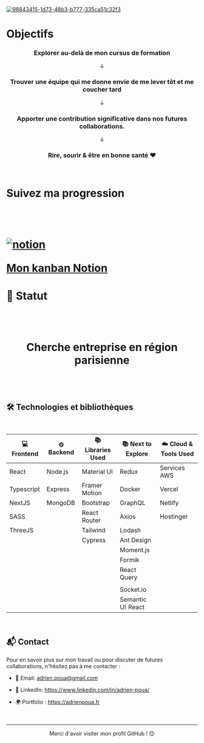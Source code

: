 [![98843415-1d73-48b3-b777-335ca51c32f3](https://github.com/AdrienPoua/AdrienPoua/assets/73964028/ccd21f0b-c35a-4037-a0ae-04ff4b12ee57)](https://adrienpoua.fr)

# Objectifs

<h3 align="center"> Explorer au-delà de mon cursus de formation </h3>
<p align="center"> ↓ </p>
<h3 align="center"> Trouver une équipe qui me donne envie de me lever tôt et me coucher tard </h3>
<p align="center"> ↓ </p>
<h3 align="center"> Apporter une contribution significative dans nos futures collaborations. </h3>
<p align="center"> ↓ </p>
<h3 align="center"> Rire, sourir & être en bonne santé ❤ </h3>
  &nbsp;
  &nbsp;

 <h1 > Suivez ma progression <h1/> <br/>
   
[![notion](https://github.com/AdrienPoua/AdrienPoua/assets/73964028/7fdc7ca7-f6a0-4939-a738-74f38bf49576)](https://ablaze-glue-564.notion.site/Veille-informationnelle-5fcf4e51a74f47bc98c1b7f310b55e47)
   
   [Mon kanban Notion](https://ablaze-glue-564.notion.site/Veille-informationnelle-5fcf4e51a74f47bc98c1b7f310b55e47)

# 👋 Statut

<h1 align="center" >
  &nbsp;
  
Cherche entreprise en région parisienne
  
  &nbsp;
</h1>



## 🛠 Technologies et bibliothèques
  &nbsp; 
    &nbsp;
<div align="center">

| 💻 Frontend       | ⚙️ Backend     | 📚 Libraries Used | 📚 Next to Explore | ☁️ Cloud & Tools Used |
|-------------------|-----------------|-------------------|---------------------|------------------------|
| React             | Node.js         | Material UI       | Redux               | Services AWS           |
| Typescript        | Express         | Framer Motion     | Docker              | Vercel                 |
| NextJS            | MongoDB         | Bootstrap         | GraphQL             | Netlify                |
| SASS              |                 | React Router      | Axios               | Hostinger              |
| ThreeJS           |                 | Tailwind          | Lodash              |                        |
|                   |                 | Cypress           | Ant Design          |                        |
|                   |                 |                   | Moment.js           |                        |
|                   |                 |                   | Formik              |                        |
|                   |                 |                   | React Query         |                        |
|                   |                 |                   |                     |                        |
|                   |                 |                   | Socket.io           |                        |
|                   |                 |                   | Semantic UI  React  |                        |

</div>
  &nbsp;

## 📬 Contact

Pour en savoir plus sur mon travail ou pour discuter de futures collaborations, n'hésitez pas à me contacter :

- 📧 Email: adrien.poua@gmail.com
- 🔗 LinkedIn: https://www.linkedin.com/in/adrien-poua/
- 🌍 Portfolio : https://adrienpoua.fr
  &nbsp;
  
  &nbsp;

---

<p align="center"> Merci d'avoir visiter mon profil GitHub ! 😊 </p>
